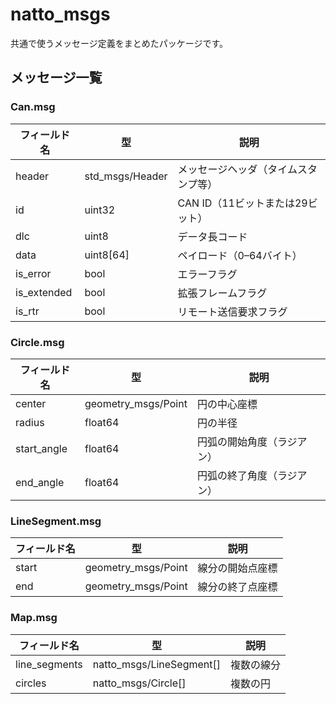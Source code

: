 # natto_msgs
共通で使うメッセージ定義をまとめたパッケージです。

## メッセージ一覧

### Can.msg
| フィールド名 | 型 | 説明 |
| - | - | - |
| header | std_msgs/Header | メッセージヘッダ（タイムスタンプ等） |
| id | uint32 | CAN ID（11ビットまたは29ビット） |
| dlc | uint8 | データ長コード |
| data | uint8[64] | ペイロード（0–64バイト） |
| is_error | bool | エラーフラグ |
| is_extended | bool | 拡張フレームフラグ |
| is_rtr | bool | リモート送信要求フラグ |

### Circle.msg
| フィールド名 | 型 | 説明 |
| - | - | - |
| center | geometry_msgs/Point | 円の中心座標 |
| radius | float64 | 円の半径 |
| start_angle | float64 | 円弧の開始角度（ラジアン） |
| end_angle | float64 | 円弧の終了角度（ラジアン） |

### LineSegment.msg
| フィールド名 | 型 | 説明 |
| - | - | - |
| start | geometry_msgs/Point | 線分の開始点座標 |
| end | geometry_msgs/Point | 線分の終了点座標 |

### Map.msg
| フィールド名 | 型 | 説明 |
| - | - | - |
| line_segments | natto_msgs/LineSegment[] | 複数の線分 |
| circles | natto_msgs/Circle[] | 複数の円 |